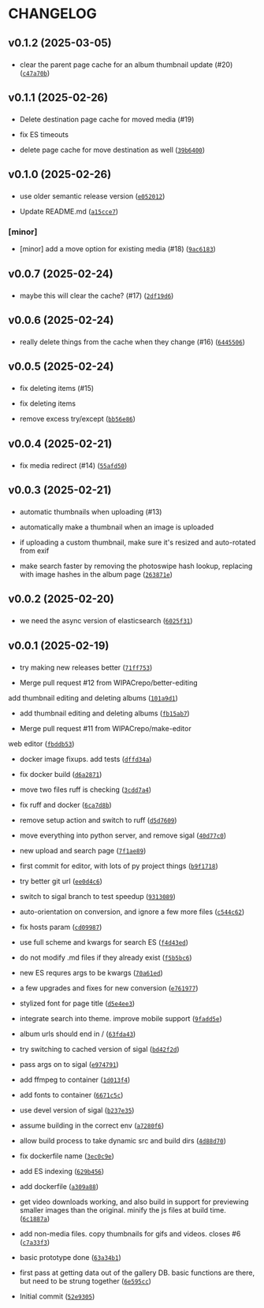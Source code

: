 # CHANGELOG



## v0.1.2 (2025-03-05)

###  

* clear the parent page cache for an album thumbnail update (#20) ([`c47a70b`](https://github.com/WIPACrepo/gallery/commit/c47a70bfaec7a42778877a96790f791314ddd8eb))


## v0.1.1 (2025-02-26)

###  

* Delete destination page cache for moved media (#19)

* fix ES timeouts

* delete page cache for move destination as well ([`39b6400`](https://github.com/WIPACrepo/gallery/commit/39b64004fba9e3dcfa4d06868e3cd80747e06c48))


## v0.1.0 (2025-02-26)

###  

* use older semantic release version ([`e052012`](https://github.com/WIPACrepo/gallery/commit/e05201225b2a3b77255efa8437561771cd0e6b6b))

* Update README.md ([`a15cce7`](https://github.com/WIPACrepo/gallery/commit/a15cce7cec4171eafd5421861496ba5809b0be6b))

### [minor]

* [minor] add a move option for existing media (#18) ([`9ac6183`](https://github.com/WIPACrepo/gallery/commit/9ac618339216177e248055bb50b21ba9de27a3b0))


## v0.0.7 (2025-02-24)

###  

* maybe this will clear the cache? (#17) ([`2df19d6`](https://github.com/WIPACrepo/gallery/commit/2df19d6d75e9d26ec6187d7102da21634a0c6588))


## v0.0.6 (2025-02-24)

###  

* really delete things from the cache when they change (#16) ([`6445506`](https://github.com/WIPACrepo/gallery/commit/64455065a160574e93aa4da6f4a959b18a7be2b2))


## v0.0.5 (2025-02-24)

###  

* fix deleting items (#15)

* fix deleting items

* remove excess try/except ([`bb56e86`](https://github.com/WIPACrepo/gallery/commit/bb56e86ccc02b2f7200b92fe03e80985bad39c12))


## v0.0.4 (2025-02-21)

###  

* fix media redirect (#14) ([`55afd50`](https://github.com/WIPACrepo/gallery/commit/55afd50e015c57ae999b9a8daf096b3f84883df8))


## v0.0.3 (2025-02-21)

###  

* automatic thumbnails when uploading (#13)

* automatically make a thumbnail when an image is uploaded
* if uploading a custom thumbnail, make sure it&#39;s resized and auto-rotated from exif
* make search faster by removing the photoswipe hash lookup, replacing with image hashes in the album page ([`263871e`](https://github.com/WIPACrepo/gallery/commit/263871ea5400c0ecd8711f27619329135787b3ff))


## v0.0.2 (2025-02-20)

###  

* we need the async version of elasticsearch ([`6025f31`](https://github.com/WIPACrepo/gallery/commit/6025f317ce06a91c13931d9f33a16d14435c4ac3))


## v0.0.1 (2025-02-19)

###  

* try making new releases better ([`71ff753`](https://github.com/WIPACrepo/gallery/commit/71ff753690e3b03fcdcaffd64122930ac3d74f63))

* Merge pull request #12 from WIPACrepo/better-editing

add thumbnail editing and deleting albums ([`101a9d1`](https://github.com/WIPACrepo/gallery/commit/101a9d1e67728995639d0d218ad210e5bb5eb490))

* add thumbnail editing and deleting albums ([`fb15ab7`](https://github.com/WIPACrepo/gallery/commit/fb15ab7991e84bd662ddc2ee431a379936f348c6))

* Merge pull request #11 from WIPACrepo/make-editor

web editor ([`fbddb53`](https://github.com/WIPACrepo/gallery/commit/fbddb53e2f846e2c04e4d015f60d663f26ff1de4))

* docker image fixups. add tests ([`dffd34a`](https://github.com/WIPACrepo/gallery/commit/dffd34aebd354413d6a987116624fba3042e670e))

* fix docker build ([`d6a2871`](https://github.com/WIPACrepo/gallery/commit/d6a287107c369cedb66ab8a8c600132b1f930478))

* move two files ruff is checking ([`3cdd7a4`](https://github.com/WIPACrepo/gallery/commit/3cdd7a43edc669281021470a2d4e3ba43fce3974))

* fix ruff and docker ([`6ca7d8b`](https://github.com/WIPACrepo/gallery/commit/6ca7d8b56cc429b74e1d78c0c5e4b11239a69a43))

* remove setup action and switch to ruff ([`d5d7609`](https://github.com/WIPACrepo/gallery/commit/d5d760943fd48df57ca683645990d810e8585d29))

* move everything into python server, and remove sigal ([`40d77c0`](https://github.com/WIPACrepo/gallery/commit/40d77c0cc5621a68641ff5c1b9a08e3bcd801b87))

* new upload and search page ([`7f1ae89`](https://github.com/WIPACrepo/gallery/commit/7f1ae896d56fb4c89e549d867b09383d7e0d454d))

* first commit for editor, with lots of py project things ([`b9f1718`](https://github.com/WIPACrepo/gallery/commit/b9f1718fd067faea629d067f2e872a89aef24e81))

* try better git url ([`ee0d4c6`](https://github.com/WIPACrepo/gallery/commit/ee0d4c68b969525246c76725d583501526de6fc0))

* switch to sigal branch to test speedup ([`9313089`](https://github.com/WIPACrepo/gallery/commit/9313089de16f889f34a7d803284280edeeea0f28))

* auto-orientation on conversion, and ignore a few more files ([`c544c62`](https://github.com/WIPACrepo/gallery/commit/c544c62d4f8b5c100b8a484beb466777c8061e14))

* fix hosts param ([`cd09987`](https://github.com/WIPACrepo/gallery/commit/cd099872e6b33179e9c16a4e3184b7ae42dbb921))

* use full scheme and kwargs for search ES ([`f4d43ed`](https://github.com/WIPACrepo/gallery/commit/f4d43edf227539774b845ff055b16a7bb3b3ba05))

* do not modify .md files if they already exist ([`f5b5bc6`](https://github.com/WIPACrepo/gallery/commit/f5b5bc6fc35a5f0d8c80b0b629fbb98115c7617d))

* new ES requres args to be kwargs ([`70a61ed`](https://github.com/WIPACrepo/gallery/commit/70a61ed562f27b1ea7992ad0134c759db7c118d2))

* a few upgrades and fixes for new conversion ([`e761977`](https://github.com/WIPACrepo/gallery/commit/e761977eedb53080ef9fccb525b7b4bef4e47911))

* stylized font for page title ([`d5e4ee3`](https://github.com/WIPACrepo/gallery/commit/d5e4ee325c7c496b0eca8a2cad783c455181841b))

* integrate search into theme. improve mobile support ([`9fadd5e`](https://github.com/WIPACrepo/gallery/commit/9fadd5e67189268a2e9e74fbb3999d5c93ad6784))

* album urls should end in / ([`63fda43`](https://github.com/WIPACrepo/gallery/commit/63fda43a2560cc1053680dc5393ec278feb21cf1))

* try switching to cached version of sigal ([`bd42f2d`](https://github.com/WIPACrepo/gallery/commit/bd42f2df8f1170e5d03663337ad8aeaa03b5f210))

* pass args on to sigal ([`e974791`](https://github.com/WIPACrepo/gallery/commit/e97479114753313448fd4b0c55966cdb96f52ba3))

* add ffmpeg to container ([`1d013f4`](https://github.com/WIPACrepo/gallery/commit/1d013f4411490951696c60b7de6279b1e692151a))

* add fonts to container ([`6671c5c`](https://github.com/WIPACrepo/gallery/commit/6671c5c8b14844f890419de00fb3f5ac5a7e28e5))

* use devel version of sigal ([`b237e35`](https://github.com/WIPACrepo/gallery/commit/b237e354485212b75a74b0545f04d53b297cb95e))

* assume building in the correct env ([`a7280f6`](https://github.com/WIPACrepo/gallery/commit/a7280f6735810a3b7c5e87ef5623e12f1cffb295))

* allow build process to take dynamic src and build dirs ([`4d88d70`](https://github.com/WIPACrepo/gallery/commit/4d88d70658497b6773f1fdacfd3d7b3d50be56c4))

* fix dockerfile name ([`3ec0c9e`](https://github.com/WIPACrepo/gallery/commit/3ec0c9e7caf4c9e4c828d4847a53d634e8903dac))

* add ES indexing ([`629b456`](https://github.com/WIPACrepo/gallery/commit/629b456cc3533230f90ad5850abbd20aa50be201))

* add dockerfile ([`a309a88`](https://github.com/WIPACrepo/gallery/commit/a309a883d3c7a057415f170209c60e6c4d9f6db7))

* get video downloads working, and also build in support for previewing smaller images than the original. minify the js files at build time. ([`6c1887a`](https://github.com/WIPACrepo/gallery/commit/6c1887ab1d74b80fab60d2a542686b3e1b1b0256))

* add non-media files. copy thumbnails for gifs and videos. closes #6 ([`c7a33f3`](https://github.com/WIPACrepo/gallery/commit/c7a33f3ace238831cac8bc12eb717fea30eec36c))

* basic prototype done ([`63a34b1`](https://github.com/WIPACrepo/gallery/commit/63a34b1c998ba3c72ca0e58d4d9aa5e91534a84e))

* first pass at getting data out of the gallery DB.  basic functions are there, but need to be strung together ([`6e595cc`](https://github.com/WIPACrepo/gallery/commit/6e595cc5da7285b7d0813ccf29fa734e3643d2b5))

* Initial commit ([`52e9305`](https://github.com/WIPACrepo/gallery/commit/52e9305dde210fb2a39017cb8034d741dbc1df35))
